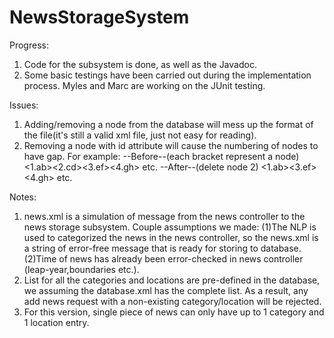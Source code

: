 NewsStorageSystem
=================
Progress:
1. Code for the subsystem is done, as well as the Javadoc.
2. Some basic testings have been carried out during the implementation process. Myles and Marc are working on the JUnit testing.

Issues:
1. Adding/removing a node from the database will mess up the format of the file(it's still a valid xml file, just not easy for reading).
2. Removing a node with id attribute will cause the numbering of nodes to have gap. For example:
--Before--(each bracket represent a node)
<1.ab><2.cd><3.ef><4.gh> etc.
--After--(delete node 2)
<1.ab><3.ef><4.gh> etc.

Notes:
1. news.xml is a simulation of message from the news controller to the news storage subsystem. Couple assumptions we made:
    (1)The NLP is used to categorized the news in the news controller, so the news.xml is a string of error-free message that is ready for storing to database.
    (2)Time of news has already been error-checked in news controller (leap-year,boundaries etc.).
2. List for all the categories and locations are pre-defined in the database, we assuming the database.xml has the complete list. As a result, any add news request with a non-existing category/location will be rejected.
3. For this version, single piece of news can only have up to 1 category and 1 location entry.
